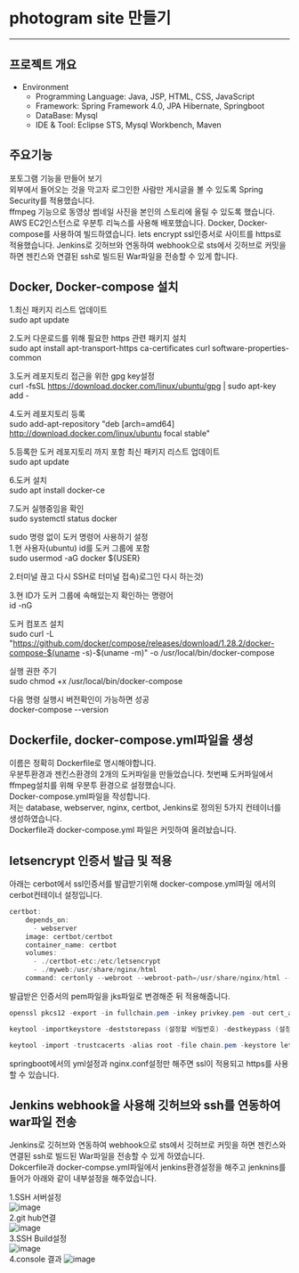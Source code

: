 # **photogram site 만들기**
***
## 프로젝트 개요 

* Environment   
   - Programming Language: Java, JSP, HTML, CSS, JavaScript    
   - Framework: Spring Framework 4.0, JPA Hibernate, Springboot   
   - DataBase: Mysql       
   - IDE & Tool: Eclipse STS, Mysql Workbench, Maven         
     
     
     
## 주요기능  
포토그램 기능을 만들어 보기  
외부에서 들어오는 것을 막고자 로그인한 사람만 게시글을 볼 수 있도록 Spring Security를 적용했습니다.   
ffmpeg 기능으로 동영상 썸네일 사진을 본인의 스토리에 올릴 수 있도록 했습니다. 
AWS EC2인스턴스로 우분투 리눅스를 사용해 배포했습니다.
Docker, Docker-compose를 사용하여 빌드하였습니다.
lets encrypt ssl인증서로 사이트를 https로 적용했습니다.
Jenkins로 깃허브와 연동하여 webhook으로 sts에서 깃허브로 커밋을 하면 젠킨스와 연결된 ssh로 빌드된 War파일을 전송할 수 있게 합니다.

## Docker, Docker-compose 설치

1.최신 패키지 리스트 업데이트  
sudo apt update

2.도커 다운로드를 위해 필요한 https 관련 패키지 설치  
sudo apt install apt-transport-https ca-certificates curl software-properties-common

3.도커 레포지토리 접근을 위한 gpg key설정  
curl -fsSL https://download.docker.com/linux/ubuntu/gpg | sudo apt-key add -

4.도커 레포지토리 등록  
sudo add-apt-repository "deb [arch=amd64] http://download.docker.com/linux/ubuntu focal stable"

5.등록한 도커 레포지토리 까지 포함 최신 패키지 리스트 업데이트  
sudo apt update 

6.도커 설치  
sudo apt install docker-ce

7.도커 실행중임을 확인  
sudo systemctl status docker 

sudo 명령 없이 도커 명령어 사용하기 설정  
1.현 사용자(ubuntu) id를 도커 그룹에 포함  
sudo usermod -aG docker ${USER}

2.터미널 끊고 다시 SSH로 터미널 접속)로그인 다시 하는것)

3.현 ID가 도커 그룹에 속해있는지 확인하는 명령어  
id -nG

도커 컴포즈 설치  
sudo curl -L "https://github.com/docker/compose/releases/download/1.28.2/docker-compose-$(uname -s)-$(uname -m)" -o /usr/local/bin/docker-compose

실행 권한 주기  
sudo chmod +x /usr/local/bin/docker-compose

다음 명령 실행시 버전확인이 가능하면 성공  
docker-compose --version

## Dockerfile, docker-compose.yml파일을 생성
이름은 정확히 Dockerfile로 명시해야합니다.  
우분투환경과 젠킨스환경의 2개의 도커파일을 만들었습니다.
첫번째 도커파일에서 ffmpeg설치를 위해 우분투 환경으로 설정했습니다.  
Docker-compose.yml파일을 작성합니다.  
저는 database, webserver, nginx, certbot, Jenkins로 정의된 5가지 컨테이너를 생성하였습니다.  
Dockerfile과 docker-compose.yml 파일은 커밋하여 올려놨습니다. 

## letsencrypt 인증서 발급 및 적용
아래는 cerbot에서 ssl인증서를 발급받기위해 docker-compose.yml파일 에서의 cerbot컨테이너 설정입니다.  
```powershell
certbot:
    depends_on:
      - webserver
    image: certbot/certbot
    container_name: certbot
    volumes:
      - ./certbot-etc:/etc/letsencrypt
      - ./myweb:/usr/share/nginx/html
    command: certonly --webroot --webroot-path=/usr/share/nginx/html --email dbtjdvy2422@gmail.com --agree-tos --no-eff-email --keep-until-expiring -d blogram.site -d www.blogram.site
```  
발급받은 인증서의 pem파일을 jks파일로 변경해준 뒤 적용해줍니다.
```powershell
openssl pkcs12 -export -in fullchain.pem -inkey privkey.pem -out cert_and_key.p12 -name ttp -CAfile chain.pem -caname root

keytool -importkeystore -deststorepass (설정할 비밀번호) -destkeypass (설정할 비밀번호) -destkeystore letsencrypt.jks -srckeystore cert_and_key.p12 -srcstoretype PKCS12 -srcstorepass (비밀번호)

keytool -import -trustcacerts -alias root -file chain.pem -keystore letsencrypt.jks
```
springboot에서의 yml설정과 nginx.conf설정만 해주면 ssl이 적용되고 https를 사용할 수 있습니다.  

## Jenkins webhook을 사용해 깃허브와 ssh를 연동하여 war파일 전송
Jenkins로 깃허브와 연동하여 webhook으로 sts에서 깃허브로 커밋을 하면 젠킨스와 연결된 ssh로 빌드된 War파일을 전송할 수 있게 하였습니다.  
Dokcerfile과 docker-compse.yml파일에서 jenkins환경설정을 해주고 jenknins를 들어가 아래와 같이 내부설정을 해주었습니다.  

 1.SSH 서버설정  
![image](https://user-images.githubusercontent.com/62457271/138328482-1214bd25-fc9a-49ed-bb5e-5fdb8eeb4c97.png)  
 2.git hub연결  
![image](https://user-images.githubusercontent.com/62457271/138328507-20821a49-6cfe-4084-a102-044d739d8e25.png)  
 3.SSH Build설정  
![image](https://user-images.githubusercontent.com/62457271/138328514-d1c96fcf-346d-43b2-a5dc-2cd6ebc95e72.png)  
 4.console 결과
![image](https://user-images.githubusercontent.com/62457271/138328520-c205bd2c-c2da-4ff2-9090-85bca8aff1a8.png)


 





